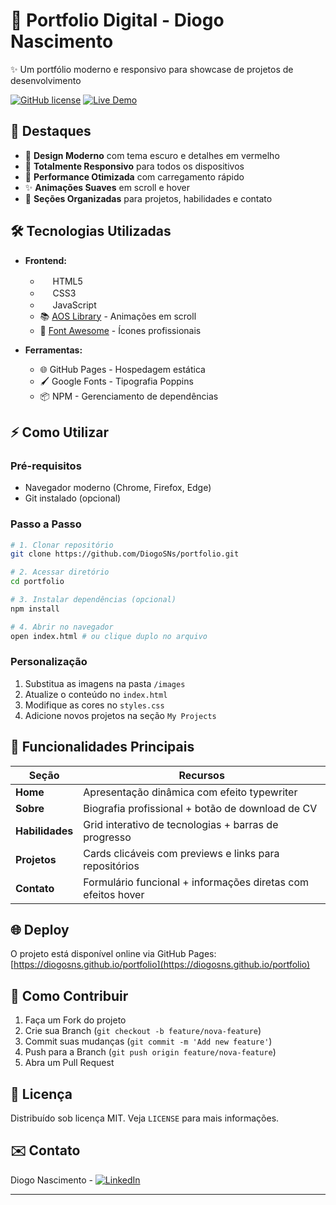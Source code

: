 # 🚀 Portfolio Digital - Diogo Nascimento 

✨ Um portfólio moderno e responsivo para showcase de projetos de desenvolvimento

[![GitHub license](https://img.shields.io/badge/license-MIT-blue.svg)](https://github.com/DiogoSNs/portfolio/blob/main/LICENSE)
[![Live Demo](https://img.shields.io/badge/demo-live-brightgreen)](https://diogosns.github.io/portfolio)

## 🌟 Destaques

- 🎨 **Design Moderno** com tema escuro e detalhes em vermelho
- 📱 **Totalmente Responsivo** para todos os dispositivos
- 🚀 **Performance Otimizada** com carregamento rápido
- ✨ **Animações Suaves** em scroll e hover
- 📂 **Seções Organizadas** para projetos, habilidades e contato

## 🛠 Tecnologias Utilizadas

- **Frontend:**
  - <img src="https://img.icons8.com/color/48/000000/html-5.png" width="16"/> HTML5
  - <img src="https://img.icons8.com/color/48/000000/css3.png" width="16"/> CSS3
  - <img src="https://img.icons8.com/color/48/000000/javascript.png" width="16"/> JavaScript
  - 📚 [AOS Library](https://michalsnik.github.io/aos/) - Animações em scroll
  - 🎨 [Font Awesome](https://fontawesome.com/) - Ícones profissionais

- **Ferramentas:**
  - 🌐 GitHub Pages - Hospedagem estática
  - 🖌 Google Fonts - Tipografia Poppins
  - 📦 NPM - Gerenciamento de dependências

## ⚡ Como Utilizar

### Pré-requisitos
- Navegador moderno (Chrome, Firefox, Edge)
- Git instalado (opcional)

### Passo a Passo
```bash
# 1. Clonar repositório
git clone https://github.com/DiogoSNs/portfolio.git

# 2. Acessar diretório
cd portfolio

# 3. Instalar dependências (opcional)
npm install

# 4. Abrir no navegador
open index.html # ou clique duplo no arquivo
```

### Personalização
1. Substitua as imagens na pasta `/images`
2. Atualize o conteúdo no `index.html`
3. Modifique as cores no `styles.css`
4. Adicione novos projetos na seção `My Projects`

## 🎯 Funcionalidades Principais

| Seção         | Recursos                                                                 |
|---------------|--------------------------------------------------------------------------|
| **Home**      | Apresentação dinâmica com efeito typewriter                              |
| **Sobre**     | Biografia profissional + botão de download de CV                        |
| **Habilidades** | Grid interativo de tecnologias + barras de progresso                   |
| **Projetos**  | Cards clicáveis com previews e links para repositórios                   |
| **Contato**   | Formulário funcional + informações diretas com efeitos hover             |

## 🌐 Deploy
O projeto está disponível online via GitHub Pages:
[https://diogosns.github.io/portfolio](https://diogosns.github.io/portfolio)

## 🤝 Como Contribuir
1. Faça um Fork do projeto
2. Crie sua Branch (`git checkout -b feature/nova-feature`)
3. Commit suas mudanças (`git commit -m 'Add new feature'`)
4. Push para a Branch (`git push origin feature/nova-feature`)
5. Abra um Pull Request

## 📄 Licença
Distribuído sob licença MIT. Veja `LICENSE` para mais informações.

## ✉️ Contato
Diogo Nascimento - [![LinkedIn](https://img.shields.io/badge/LinkedIn-0077B5?style=flat&logo=linkedin&logoColor=white)](https://www.linkedin.com/in/diogo-nascimento-0378542ba/)

---

